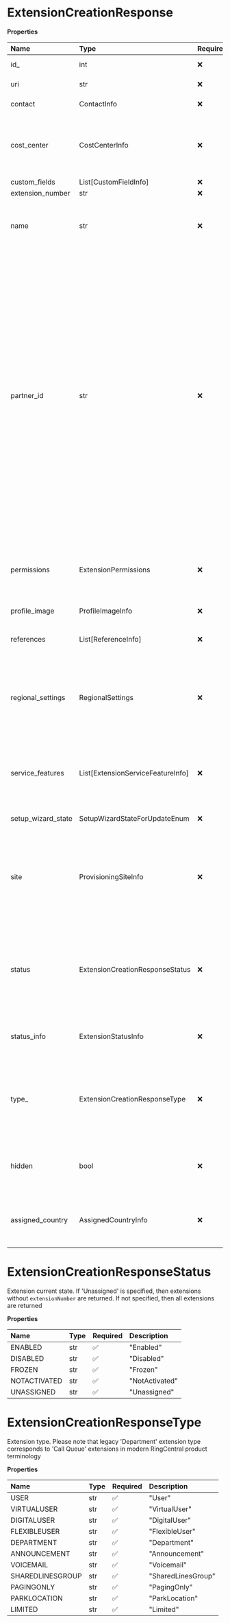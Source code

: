 # ExtensionCreationResponse

**Properties**

| Name               | Type                              | Required | Description                                                                                                                                                                                                                                                                                                                                                                                                                                                                                                                                                        |
| :----------------- | :-------------------------------- | :------- | :----------------------------------------------------------------------------------------------------------------------------------------------------------------------------------------------------------------------------------------------------------------------------------------------------------------------------------------------------------------------------------------------------------------------------------------------------------------------------------------------------------------------------------------------------------------- |
| id\_               | int                               | ❌       | Internal identifier of an extension                                                                                                                                                                                                                                                                                                                                                                                                                                                                                                                                |
| uri                | str                               | ❌       | Canonical URI of an extension                                                                                                                                                                                                                                                                                                                                                                                                                                                                                                                                      |
| contact            | ContactInfo                       | ❌       | Detailed contact information                                                                                                                                                                                                                                                                                                                                                                                                                                                                                                                                       |
| cost_center        | CostCenterInfo                    | ❌       | Cost center information. Applicable if Cost Center feature is enabled. The default is `root` cost center value                                                                                                                                                                                                                                                                                                                                                                                                                                                     |
| custom_fields      | List[CustomFieldInfo]             | ❌       |                                                                                                                                                                                                                                                                                                                                                                                                                                                                                                                                                                    |
| extension_number   | str                               | ❌       | Extension number                                                                                                                                                                                                                                                                                                                                                                                                                                                                                                                                                   |
| name               | str                               | ❌       | Extension name. For user extension types the value is a combination of the specified first name and last name                                                                                                                                                                                                                                                                                                                                                                                                                                                      |
| partner_id         | str                               | ❌       | For Partner Applications Internal identifier of an extension created by partner. The RingCentral supports the mapping of accounts and stores the corresponding account ID/extension ID for each partner ID of a client application. In request URIs partner IDs are accepted instead of regular RingCentral native IDs as path parameters using `pid=XXX` clause. Though in response URIs contain the corresponding account IDs and extension IDs. In all request and response bodies these values are reflected via partnerId attributes of account and extension |
| permissions        | ExtensionPermissions              | ❌       | Extension permissions, corresponding to the Service Web permissions 'Admin' and 'InternationalCalling'                                                                                                                                                                                                                                                                                                                                                                                                                                                             |
| profile_image      | ProfileImageInfo                  | ❌       | Information on profile image                                                                                                                                                                                                                                                                                                                                                                                                                                                                                                                                       |
| references         | List[ReferenceInfo]               | ❌       | List of non-RC internal identifiers assigned to an extension                                                                                                                                                                                                                                                                                                                                                                                                                                                                                                       |
| regional_settings  | RegionalSettings                  | ❌       | Regional data (timezone, home country, language) of an extension/account. The default is Company (Auto-Receptionist) settings                                                                                                                                                                                                                                                                                                                                                                                                                                      |
| service_features   | List[ExtensionServiceFeatureInfo] | ❌       | Extension service features returned in response only when the logged-in user requests his/her own extension info, see also Extension Service Features                                                                                                                                                                                                                                                                                                                                                                                                              |
| setup_wizard_state | SetupWizardStateForUpdateEnum     | ❌       | Initial configuration wizard state                                                                                                                                                                                                                                                                                                                                                                                                                                                                                                                                 |
| site               | ProvisioningSiteInfo              | ❌       | Site data. If multi-site feature is turned on for an account, then ID of a site must be specified. In order to assign a wireless point to the main site (company) the site ID should be set to `main-site`                                                                                                                                                                                                                                                                                                                                                         |
| status             | ExtensionCreationResponseStatus   | ❌       | Extension current state. If 'Unassigned' is specified, then extensions without `extensionNumber` are returned. If not specified, then all extensions are returned                                                                                                                                                                                                                                                                                                                                                                                                  |
| status_info        | ExtensionStatusInfo               | ❌       | Status information (reason, comment). Returned for 'Disabled' status only                                                                                                                                                                                                                                                                                                                                                                                                                                                                                          |
| type\_             | ExtensionCreationResponseType     | ❌       | Extension type. Please note that legacy 'Department' extension type corresponds to 'Call Queue' extensions in modern RingCentral product terminology                                                                                                                                                                                                                                                                                                                                                                                                               |
| hidden             | bool                              | ❌       | Hides an extension from showing in company directory. Supported for extensions of 'User' type only                                                                                                                                                                                                                                                                                                                                                                                                                                                                 |
| assigned_country   | AssignedCountryInfo               | ❌       | Information on a country assigned to an extension user. Returned for the User extension type only                                                                                                                                                                                                                                                                                                                                                                                                                                                                  |

# ExtensionCreationResponseStatus

Extension current state. If 'Unassigned' is specified, then extensions without `extensionNumber` are returned. If not specified, then all extensions are returned

**Properties**

| Name         | Type | Required | Description    |
| :----------- | :--- | :------- | :------------- |
| ENABLED      | str  | ✅       | "Enabled"      |
| DISABLED     | str  | ✅       | "Disabled"     |
| FROZEN       | str  | ✅       | "Frozen"       |
| NOTACTIVATED | str  | ✅       | "NotActivated" |
| UNASSIGNED   | str  | ✅       | "Unassigned"   |

# ExtensionCreationResponseType

Extension type. Please note that legacy 'Department' extension type corresponds to 'Call Queue' extensions in modern RingCentral product terminology

**Properties**

| Name             | Type | Required | Description        |
| :--------------- | :--- | :------- | :----------------- |
| USER             | str  | ✅       | "User"             |
| VIRTUALUSER      | str  | ✅       | "VirtualUser"      |
| DIGITALUSER      | str  | ✅       | "DigitalUser"      |
| FLEXIBLEUSER     | str  | ✅       | "FlexibleUser"     |
| DEPARTMENT       | str  | ✅       | "Department"       |
| ANNOUNCEMENT     | str  | ✅       | "Announcement"     |
| VOICEMAIL        | str  | ✅       | "Voicemail"        |
| SHAREDLINESGROUP | str  | ✅       | "SharedLinesGroup" |
| PAGINGONLY       | str  | ✅       | "PagingOnly"       |
| PARKLOCATION     | str  | ✅       | "ParkLocation"     |
| LIMITED          | str  | ✅       | "Limited"          |

<!-- This file was generated by liblab | https://liblab.com/ -->
